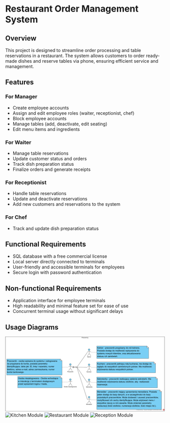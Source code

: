# Restaurant Order Management System

## Overview

This project is designed to streamline order processing and table reservations in a restaurant. The system allows customers to order ready-made dishes and reserve tables via phone, ensuring efficient service and management.

## Features

### For Manager
- Create employee accounts
- Assign and edit employee roles (waiter, receptionist, chef)
- Block employee accounts
- Manage tables (add, deactivate, edit seating)
- Edit menu items and ingredients

### For Waiter
- Manage table reservations
- Update customer status and orders
- Track dish preparation status
- Finalize orders and generate receipts

### For Receptionist
- Handle table reservations
- Update and deactivate reservations
- Add new customers and reservations to the system

### For Chef
- Track and update dish preparation status

## Functional Requirements
- SQL database with a free commercial license
- Local server directly connected to terminals
- User-friendly and accessible terminals for employees
- Secure login with password authentication

## Non-functional Requirements
- Application interface for employee terminals
- High readability and minimal feature set for ease of use
- Concurrent terminal usage without significant delays

## Usage Diagrams

![Admin Module](images/aktorze.png)
![Kitchen Module](images/kitchen_module.png)
![Restaurant Module](images/restaurant_module.png)
![Reception Module](images/reception_module.png)

